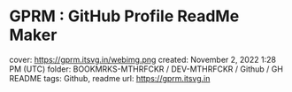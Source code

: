 # GPRM : GitHub Profile ReadMe Maker

cover: https://gprm.itsvg.in/webimg.png
created: November 2, 2022 1:28 PM (UTC)
folder: BOOKMRKS-MTHRFCKR / DEV-MTHRFCKR / Github / GH README
tags: Github, readme
url: https://gprm.itsvg.in